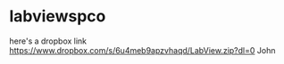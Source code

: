 labviewspco
===========

here's a dropbox link
https://www.dropbox.com/s/6u4meb9apzvhaqd/LabView.zip?dl=0
John

